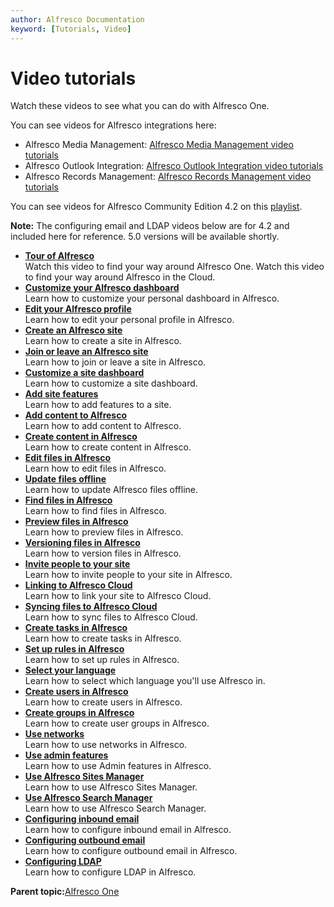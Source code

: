 ```yaml
---
author: Alfresco Documentation
keyword: [Tutorials, Video]
---
```


# Video tutorials

Watch these videos to see what you can do with Alfresco One.

You can see videos for Alfresco integrations here:

-   Alfresco Media Management: [Alfresco Media Management video tutorials](http://docs.alfresco.com/mm/topics/mm-video-tutorials.html)
-   Alfresco Outlook Integration: [Alfresco Outlook Integration video tutorials](http://docs.alfresco.com/outlook2.0/topics/Outlook-video-tutorials.html)
-   Alfresco Records Management: [Alfresco Records Management video tutorials](http://docs.alfresco.com/rm2.3/topics/alfresco-video-tutorials-rm.html)

You can see videos for Alfresco Community Edition 4.2 on this [playlist](https://www.youtube.com/playlist?list=PLyJdWuUHM3igEvYxno-0-hD-0S794_Mq0).

**Note:** The configuring email and LDAP videos below are for 4.2 and included here for reference. 5.0 versions will be available shortly.

-   **[Tour of Alfresco](../concepts/alfresco-tutorial-02.md)**  
Watch this video to find your way around Alfresco One. Watch this video to find your way around Alfresco in the Cloud.
-   **[Customize your Alfresco dashboard](../concepts/alfresco-tutorial-01.md)**  
Learn how to customize your personal dashboard in Alfresco.
-   **[Edit your Alfresco profile](../concepts/alfresco-tutorial-05.md)**  
Learn how to edit your personal profile in Alfresco.
-   **[Create an Alfresco site](../concepts/alfresco-tutorial-03.md)**  
Learn how to create a site in Alfresco.
-   **[Join or leave an Alfresco site](../concepts/alfresco-tutorial-18.md)**  
Learn how to join or leave a site in Alfresco.
-   **[Customize a site dashboard](../concepts/alfresco-tutorial-06.md)**  
Learn how to customize a site dashboard.
-   **[Add site features](../concepts/alfresco-tutorial-07.md)**  
Learn how to add features to a site.
-   **[Add content to Alfresco](../concepts/alfresco-tutorial-04.md)**  
Learn how to add content to Alfresco.
-   **[Create content in Alfresco](../concepts/alfresco-tutorial-09.md)**  
Learn how to create content in Alfresco.
-   **[Edit files in Alfresco](../concepts/alfresco-tutorial-13.md)**  
Learn how to edit files in Alfresco.
-   **[Update files offline](../concepts/alfresco-tutorial-08.md)**  
Learn how to update Alfresco files offline.
-   **[Find files in Alfresco](../concepts/alfresco-tutorial-14.md)**  
Learn how to find files in Alfresco.
-   **[Preview files in Alfresco](../concepts/alfresco-tutorial-19.md)**  
Learn how to preview files in Alfresco.
-   **[Versioning files in Alfresco](../concepts/alfresco-tutorial-23.md)**  
Learn how to version files in Alfresco.
-   **[Invite people to your site](../concepts/alfresco-tutorial-12.md)**  
Learn how to invite people to your site in Alfresco.
-   **[Linking to Alfresco Cloud](../concepts/alfresco-tutorial-15.md)**  
Learn how to link your site to Alfresco Cloud.
-   **[Syncing files to Alfresco Cloud](../concepts/alfresco-tutorial-16.md)**  
Learn how to sync files to Alfresco Cloud.
-   **[Create tasks in Alfresco](../concepts/alfresco-tutorial-17.md)**  
Learn how to create tasks in Alfresco.
-   **[Set up rules in Alfresco](../concepts/alfresco-tutorial-10.md)**  
Learn how to set up rules in Alfresco.
-   **[Select your language](../concepts/cloud-tutorial-language.md)**  
Learn how to select which language you'll use Alfresco in.
-   **[Create users in Alfresco](../concepts/alfresco-tutorial-21.md)**  
Learn how to create users in Alfresco.
-   **[Create groups in Alfresco](../concepts/alfresco-tutorial-22.md)**  
Learn how to create user groups in Alfresco.
-   **[Use networks](../concepts/cloud-tutorial-networks.md)**  
Learn how to use networks in Alfresco.
-   **[Use admin features](../concepts/cloud-tutorial-admin.md)**  
Learn how to use Admin features in Alfresco.
-   **[Use Alfresco Sites Manager](../concepts/alfresco-tutorial-11.md)**  
Learn how to use Alfresco Sites Manager.
-   **[Use Alfresco Search Manager](../concepts/alfresco-tutorial-20.md)**  
Learn how to use Alfresco Search Manager.
-   **[Configuring inbound email](../concepts/community-videos-12.md)**  
Learn how to configure inbound email in Alfresco.
-   **[Configuring outbound email](../concepts/community-videos-13.md)**  
Learn how to configure outbound email in Alfresco.
-   **[Configuring LDAP](../concepts/community-videos-14.md)**  
Learn how to configure LDAP in Alfresco.

**Parent topic:**[Alfresco One](../concepts/welcome.md)

